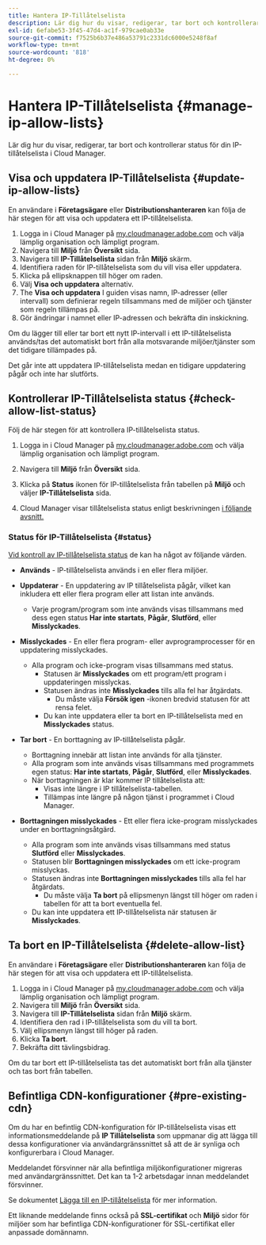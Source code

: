 ```yaml
---
title: Hantera IP-Tillåtelselista
description: Lär dig hur du visar, redigerar, tar bort och kontrollerar status för din IP-tillåtelselista i Cloud Manager.
exl-id: 6efabe53-3f45-47d4-ac1f-979cae0ab33e
source-git-commit: f7525b6b37e486a53791c2331dc6000e5248f8af
workflow-type: tm+mt
source-wordcount: '818'
ht-degree: 0%

---
```


# Hantera IP-Tillåtelselista {#manage-ip-allow-lists}

Lär dig hur du visar, redigerar, tar bort och kontrollerar status för din IP-tillåtelselista i Cloud Manager.

## Visa och uppdatera IP-Tillåtelselista {#update-ip-allow-lists}

En användare i **Företagsägare** eller **Distributionshanteraren** kan följa de här stegen för att visa och uppdatera ett IP-tillåtelselista.

1. Logga in i Cloud Manager på [my.cloudmanager.adobe.com](https://my.cloudmanager.adobe.com/) och välja lämplig organisation och lämpligt program.
1. Navigera till **Miljö** från **Översikt** sida.
1. Navigera till **IP-Tillåtelselista** sidan från **Miljö** skärm.
1. Identifiera raden för IP-tillåtelselista som du vill visa eller uppdatera.
1. Klicka på ellipsknappen till höger om raden.
1. Välj **Visa och uppdatera** alternativ.
1. The **Visa och uppdatera** I guiden visas namn, IP-adresser (eller intervall) som definierar regeln tillsammans med de miljöer och tjänster som regeln tillämpas på.
1. Gör ändringar i namnet eller IP-adressen och bekräfta din inskickning.

Om du lägger till eller tar bort ett nytt IP-intervall i ett IP-tillåtelselista används/tas det automatiskt bort från alla motsvarande miljöer/tjänster som det tidigare tillämpades på.

Det går inte att uppdatera IP-tillåtelselista medan en tidigare uppdatering pågår och inte har slutförts.

## Kontrollerar IP-Tillåtelselista status {#check-allow-list-status}

Följ de här stegen för att kontrollera IP-tillåtelselista status.

1. Logga in i Cloud Manager på [my.cloudmanager.adobe.com](https://my.cloudmanager.adobe.com/) och välja lämplig organisation och lämpligt program.

1. Navigera till **Miljö** från **Översikt** sida.

1. Klicka på **Status** ikonen för IP-tillåtelselista från tabellen på **Miljö** och väljer **IP-Tillåtelselista** sida.

1. Cloud Manager visar tillåtelselista status enligt beskrivningen [i följande avsnitt.](#status)

### Status för IP-Tillåtelselista {#status}

[Vid kontroll av IP-tillåtelselista status](#check-allow-list-status) de kan ha något av följande värden.

* **Används** - IP-tillåtelselista används i en eller flera miljöer.

* **Uppdaterar** - En uppdatering av IP tillåtelselista pågår, vilket kan inkludera ett eller flera program eller att listan inte används.

   * Varje program/program som inte används visas tillsammans med dess egen status **Har inte startats**, **Pågår**, **Slutförd**, eller **Misslyckades**.

* **Misslyckades** - En eller flera program- eller avprogramprocesser för en uppdatering misslyckades.
   * Alla program och icke-program visas tillsammans med status.
      * Statusen är **Misslyckades** om ett program/ett program i uppdateringen misslyckas.
      * Statusen ändras inte **Misslyckades** tills alla fel har åtgärdats.
         * Du måste välja **Försök igen** -ikonen bredvid statusen för att rensa felet.
      * Du kan inte uppdatera eller ta bort en IP-tillåtelselista med en **Misslyckades** status.

* **Tar bort** - En borttagning av IP-tillåtelselista pågår.
   * Borttagning innebär att listan inte används för alla tjänster.
   * Alla program som inte används visas tillsammans med programmets egen status: **Har inte startats**, **Pågår**, **Slutförd**, eller **Misslyckades**.
   * När borttagningen är klar kommer IP tillåtelselista att:
      * Visas inte längre i IP tillåtelselista-tabellen.
      * Tillämpas inte längre på någon tjänst i programmet i Cloud Manager.

* **Borttagningen misslyckades** - Ett eller flera icke-program misslyckades under en borttagningsåtgärd.

   * Alla program som inte används visas tillsammans med status **Slutförd** eller **Misslyckades**.
   * Statusen blir **Borttagningen misslyckades** om ett icke-program misslyckas.
   * Statusen ändras inte **Borttagningen misslyckades** tills alla fel har åtgärdats.
      * Du måste välja **Ta bort** på ellipsmenyn längst till höger om raden i tabellen för att ta bort eventuella fel.
   * Du kan inte uppdatera ett IP-tillåtelselista när statusen är **Misslyckades**.

## Ta bort en IP-Tillåtelselista {#delete-allow-list}

En användare i **Företagsägare** eller **Distributionshanteraren** kan följa de här stegen för att visa och uppdatera ett IP-tillåtelselista.

1. Logga in i Cloud Manager på [my.cloudmanager.adobe.com](https://my.cloudmanager.adobe.com/) och välja lämplig organisation och lämpligt program.
1. Navigera till **Miljö** från **Översikt** sida.
1. Navigera till **IP-Tillåtelselista** sidan från **Miljö** skärm.
1. Identifiera den rad i IP-tillåtelselista som du vill ta bort.
1. Välj ellipsmenyn längst till höger på raden.
1. Klicka **Ta bort**.
1. Bekräfta ditt tävlingsbidrag.

Om du tar bort ett IP-tillåtelselista tas det automatiskt bort från alla tjänster och tas bort från tabellen.

## Befintliga CDN-konfigurationer {#pre-existing-cdn}

Om du har en befintlig CDN-konfiguration för IP-tillåtelselista visas ett informationsmeddelande på **IP Tillåtelselista** som uppmanar dig att lägga till dessa konfigurationer via användargränssnittet så att de är synliga och konfigurerbara i Cloud Manager.

Meddelandet försvinner när alla befintliga miljökonfigurationer migreras med användargränssnittet. Det kan ta 1-2 arbetsdagar innan meddelandet försvinner.

Se dokumentet [Lägga till en IP-tillåtelselista](/help/implementing/cloud-manager/ip-allow-lists/add-ip-allow-lists.md) för mer information.

Ett liknande meddelande finns också på **SSL-certifikat** och **Miljö** sidor för miljöer som har befintliga CDN-konfigurationer för SSL-certifikat eller anpassade domännamn.
